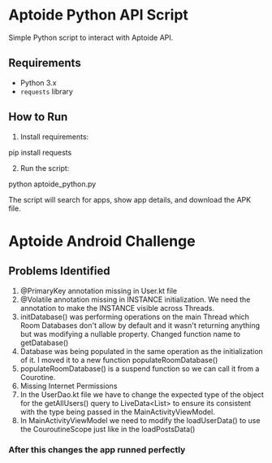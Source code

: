 # Aptoide Python API Script

Simple Python script to interact with Aptoide API.

## Requirements

- Python 3.x
- `requests` library

## How to Run

1. Install requirements:

pip install requests

2. Run the script:

python aptoide_python.py

The script will search for apps, show app details, and download the APK file.

# Aptoide Android Challenge

## Problems Identified

1. @PrimaryKey annotation missing in User.kt file
2. @Volatile annotation missing in INSTANCE initialization. We need the annotation to make the INSTANCE visible across Threads.
3. initDatabase() was performing operations on the main Thread which Room Databases don't allow by default and it wasn't returning anything but was modifying a nullable property. Changed function name to getDatabase()
4. Database was being populated in the same operation as the initialization of it. I moved it to a new function populateRoomDatabase()
5. populateRoomDatabase() is a suspend function so we can call it from a Courotine.
6. Missing Internet Permissions
7. In the UserDao.kt file we have to change the expected type of the object for the getAllUsers() query to LiveData<List<User>> to ensure its consistent with the type being passed in the MainActivityViewModel.
8. In MainActivityViewModel we need to modify the loadUserData() to use the CouroutineScope just like in the loadPostsData()

### After this changes the app runned perfectly
